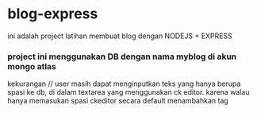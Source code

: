 # blog-express
ini adalah project latihan membuat blog dengan NODEJS + EXPRESS

### project ini menggunakan DB dengan nama myblog di akun mongo atlas

kekurangan
// user masih dapat menginputkan teks yang hanya berupa spasi ke db,
   di dalam textarea yang menggunakan ck editor. karena walau hanya 
   memasukan spasi ckeditor secara default menambahkan tag <p>
